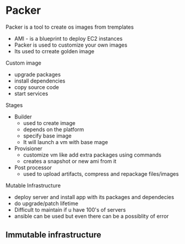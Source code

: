 Packer
======

Packer is a tool to create os images from tremplates

- AMI - is a blueprint to deploy EC2 instances
- Packer is used to customize your own images
- Its used to crreate golden image

Custom image
- upgrade packages
- install dependencies
- copy source code
- start services

Stages
- Builder
  - used to create image
  - depends on the platform
  - specify base image
  - It will launch a vm with base mage
- Provisioner
  - customize vm like add extra packages using commands
  - creates a snapshot or new ami from it
- Post  processor
  - used to upload artifacts, compress and repackage files/images

Mutable Infrastructure
- deploy server and install app with its packages and dependecies
- do upgrade/patch lifetime
- Difficult to maintain if u have 100's of servers
- ansible can be used but even there can be a possiblity of error

Immutable infrastructure
- 